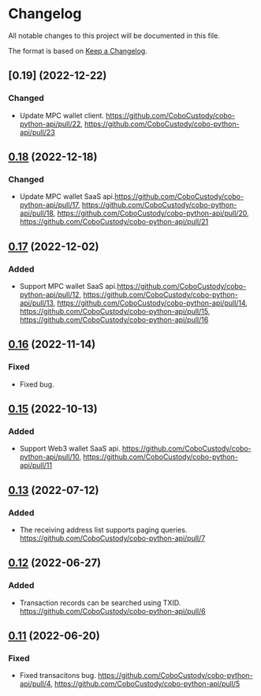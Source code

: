 # Changelog

All notable changes to this project will be documented in this file.

The format is based on [Keep a Changelog](https://keepachangelog.com/en/1.0.0/).


## [0.19] (2022-12-22)
[0.18]: https://github.com/CoboCustody/cobo-python-api/compare/0.18...0.19

### Changed
- Update MPC wallet client. https://github.com/CoboCustody/cobo-python-api/pull/22, https://github.com/CoboCustody/cobo-python-api/pull/23

## [0.18] (2022-12-18)
[0.18]: https://github.com/CoboCustody/cobo-python-api/compare/0.17...0.18

### Changed
- Update MPC wallet SaaS api.https://github.com/CoboCustody/cobo-python-api/pull/17, https://github.com/CoboCustody/cobo-python-api/pull/18, https://github.com/CoboCustody/cobo-python-api/pull/20, https://github.com/CoboCustody/cobo-python-api/pull/21


## [0.17] (2022-12-02)
[0.17]: https://github.com/CoboCustody/cobo-python-api/compare/0.16...0.17

### Added
- Support MPC wallet SaaS api.https://github.com/CoboCustody/cobo-python-api/pull/12, https://github.com/CoboCustody/cobo-python-api/pull/13, https://github.com/CoboCustody/cobo-python-api/pull/14, https://github.com/CoboCustody/cobo-python-api/pull/15, https://github.com/CoboCustody/cobo-python-api/pull/16

## [0.16] (2022-11-14)
[0.16]: https://github.com/CoboCustody/cobo-python-api/compare/0.15...0.16

### Fixed
- Fixed bug.

## [0.15] (2022-10-13)
[0.15]: https://github.com/CoboCustody/cobo-python-api/compare/0.14...0.15

### Added
- Support Web3 wallet SaaS api. https://github.com/CoboCustody/cobo-python-api/pull/10, https://github.com/CoboCustody/cobo-python-api/pull/11


## [0.13] (2022-07-12)
[0.13]: https://github.com/CoboCustody/cobo-python-api/compare/0.12...0.13

### Added
- The receiving address list supports paging queries. https://github.com/CoboCustody/cobo-python-api/pull/7


## [0.12] (2022-06-27)
[0.12]: https://github.com/CoboCustody/cobo-python-api/compare/0.11...0.12

### Added 
- Transaction records can be searched using TXID. https://github.com/CoboCustody/cobo-python-api/pull/6


## [0.11] (2022-06-20)
[0.11]: https://github.com/CoboCustody/cobo-python-api/compare/0.10...0.11

### Fixed
- Fixed transacitons bug. https://github.com/CoboCustody/cobo-python-api/pull/4, https://github.com/CoboCustody/cobo-python-api/pull/5




